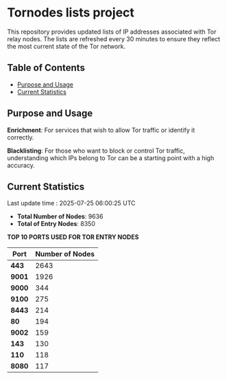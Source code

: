 # Tornodes lists project

This repository provides updated lists of IP addresses associated with Tor relay nodes. The lists are refreshed every 30 minutes to ensure they reflect the most current state of the Tor network.

## Table of Contents

- [Purpose and Usage](#purpose-and-usage)
- [Current Statistics](#current-statistics)


## Purpose and Usage

**Enrichment**: For services that wish to allow Tor traffic or identify it correctly.

**Blacklisting**: For those who want to block or control Tor traffic, understanding which IPs belong to Tor can be a starting point with a high accuracy.

## Current Statistics

Last update time : 2025-07-25 06:00:25 UTC

- **Total Number of Nodes**: 9636
- **Total of Entry Nodes**: 8350

**TOP 10 PORTS USED FOR TOR ENTRY NODES**

| **Port** | **Number of Nodes** |
|------|-----------------|
| **443**   | 2643  |
| **9001**   | 1926  |
| **9000**   | 344  |
| **9100**   | 275  |
| **8443**   | 214  |
| **80**   | 194  |
| **9002**   | 159  |
| **143**   | 130  |
| **110**   | 118  |
| **8080**   | 117  |

